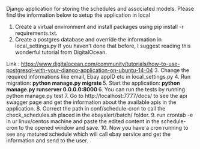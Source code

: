 Django application for storing the schedules and associated models.
Please find the information below to setup the application in local

1. Create a virtual environment and install packages using pip install -r requirements.txt.
2. Create a postgres database and override the information in local_settings.py
If you haven’t done that before, I suggest reading this wonderful tutorial from DigitalOcean.

Link : https://www.digitalocean.com/community/tutorials/how-to-use-postgresql-with-your-django-application-on-ubuntu-14-04
3. Change the required informations like email, Ebay appID etc in local_settings.py
4. Run migration: <b> python manage.py migrate </b>
5. Start the application: <b> python manage.py runserver 0.0.0.0:8000 </b>
6. You can run the tests by running python manage.py test
7. Go to http://localhost:7777/docs/ to see the api swagger page and get the information about the available apis in the application.
8. Correct the path in conf/schedule-cron to call the check_schedules.sh placed in the ebayalert/batch/ folder.
9. run crontab -e in ur linux/centos machine and paste the edited content in the schedule-cron to the opened window and save.
10. Now you have a cron running to see any matured schedule which will call ebay service and get the information and send to the user.

